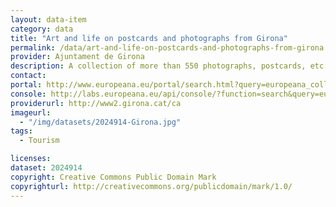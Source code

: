 ```yaml
---
layout: data-item
category: data
title: "Art and life on postcards and photographs from Girona"
permalink: /data/art-and-life-on-postcards-and-photographs-from-girona
provider: Ajuntament de Girona
description: A collection of more than 550 photographs, postcards, etc of the late 19th and beginning of the 20th century of the Spanish city and scenary Girona
contact: 
portal: http://www.europeana.eu/portal/search.html?query=europeana_collectionName%3A2024914*&rows=24&start=1&qf=RIGHTS%3Ahttp%3A%2F%2Fcreativecommons.org%2Fpublicdomain%2Fmark%2F1.0%2F*
console: http://labs.europeana.eu/api/console/?function=search&query=europeana_collectionName%3A2024914*&rows=24&start=1&qf=RIGHTS%3Ahttp%3A%2F%2Fcreativecommons.org%2Fpublicdomain%2Fmark%2F1.0%2F*
providerurl: http://www2.girona.cat/ca
imageurl:
  - "/img/datasets/2024914-Girona.jpg"
tags:
  - Tourism

licenses:
dataset: 2024914
copyright: Creative Commons Public Domain Mark
copyrighturl: http://creativecommons.org/publicdomain/mark/1.0/
---
```

